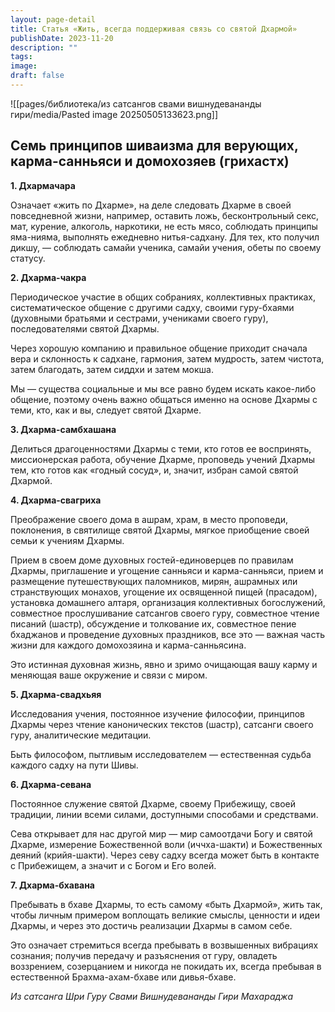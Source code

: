 ```yaml
---
layout: page-detail
title: Статья «Жить, всегда поддерживая связь со святой Дхармой»
publishDate: 2023-11-20
description: ""
tags: 
image: 
draft: false
---
```

![[pages/библиотека/из сатсангов свами вишнудевананды гири/media/Pasted image 20250505133623.png]]

## **Семь принципов шиваизма для верующих, карма-санньяси и домохозяев (грихастх)**

**1\. Дхармачара** 

 Означает «жить по Дхарме», на деле следовать Дхарме в своей повседневной жизни, например, оставить ложь, бесконтрольный секс, мат, курение, алкоголь, наркотики, не есть мясо, соблюдать принципы яма-нияма, выполнять ежедневно нитья-садхану. Для тех, кто получил дикшу, — соблюдать самайи ученика, самайи учения, обеты по своему статусу.

**2\. Дхарма-чакра** 

 Периодическое участие в общих собраниях, коллективных практиках, систематическое общение с другими садху, своими гуру-бхаями (духовными братьями и сестрами, учениками своего гуру), последователями святой Дхармы.

 Через хорошую компанию и правильное общение приходит сначала вера и склонность к садхане, гармония, затем мудрость, затем чистота, затем благодать, затем сиддхи и затем мокша.

 Мы — существа социальные и мы все равно будем искать какое-либо общение, поэтому очень важно общаться именно на основе Дхармы с теми, кто, как и вы, следует святой Дхарме.

**3\. Дхарма-самбхашана** 

 Делиться драгоценностями Дхармы с теми, кто готов ее воспринять, миссионерская работа, обучение Дхарме, проповедь учений Дхармы тем, кто готов как «годный сосуд», и, значит, избран самой святой Дхармой.

**4\. Дхарма-свагриха** 

 Преображение своего дома в ашрам, храм, в место проповеди, поклонения, в святилище святой Дхармы, мягкое приобщение своей семьи к учениям Дхармы.

 Прием в своем доме духовных гостей-единоверцев по правилам Дхармы, приглашение и угощение санньяси и карма-санньяси, прием и размещение путешествующих паломников, мирян, ашрамных или странствующих монахов, угощение их освященной пищей (прасадом), установка домашнего алтаря, организация коллективных богослужений, совместное прослушивание сатсангов своего гуру, совместное чтение писаний (шастр), обсуждение и толкование их, совместное пение бхаджанов и проведение духовных праздников, все это — важная часть жизни для каждого домохозяина и карма-санньясина.

 Это истинная духовная жизнь, явно и зримо очищающая вашу карму и меняющая ваше окружение и связи с миром.

**5\. Дхарма-свадхьяя** 

 Исследования учения, постоянное изучение философии, принципов Дхармы через чтение канонических текстов (шастр), сатсанги своего гуру, аналитические медитации.

 Быть философом, пытливым исследователем — естественная судьба каждого садху на пути Шивы.

**6\. Дхарма-севана** 

 Постоянное служение святой Дхарме, своему Прибежищу, своей традиции, линии всеми силами, доступными способами и средствами.

 Сева открывает для нас другой мир — мир самоотдачи Богу и святой Дхарме, измерение Божественной воли (иччха-шакти) и Божественных деяний (крийя-шакти). Через севу садху всегда может быть в контакте с Прибежищем, а значит и с Богом и Его волей.

**7\. Дхарма-бхавана** 

 Пребывать в бхаве Дхармы, то есть самому «быть Дхармой», жить так, чтобы личным примером воплощать великие смыслы, ценности и идеи Дхармы, и через это достичь реализации Дхармы в самом себе.

 Это означает стремиться всегда пребывать в возвышенных вибрациях сознания; получив передачу и разъяснения от гуру, овладеть воззрением, созерцанием и никогда не покидать их, всегда пребывая в естественной Брахма-ахам-бхаве или дивья-бхаве.

*Из сатсанга Шри Гуру Свами Вишнудевананды Гири Махараджа*